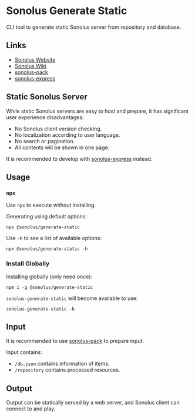 # Sonolus Generate Static

CLI tool to generate static Sonolus server from repository and database.

## Links

-   [Sonolus Website](https://sonolus.com)
-   [Sonolus Wiki](https://wiki.sonolus.com)
-   [sonolus-pack](https://github.com/Sonolus/sonolus-pack)
-   [sonolus-express](https://github.com/Sonolus/sonolus-express)

## Static Sonolus Server

While static Sonolus servers are easy to host and prepare, it has significant user experience disadvantages:

-   No Sonolus client version checking.
-   No localization according to user language.
-   No search or pagination.
-   All contents will be shown in one page.

It is recommended to develop with [sonolus-express](https://github.com/Sonolus/sonolus-express) instead.

## Usage

### `npx`

Use `npx` to execute without installing.

Generating using default options:

```
npx @sonolus/generate-static
```

Use `-h` to see a list of available options:

```
npx @sonolus/generate-static -h
```

### Install Globally

Installing globally (only need once):

```
npm i -g @sonolus/generate-static
```

`sonolus-generate-static` will become available to use:

```
sonolus-generate-static -h
```

## Input

It is recommended to use [sonolus-pack](https://github.com/Sonolus/sonolus-pack) to prepare input.

Input contains:

-   `/db.json` contains information of items.
-   `/repository` contains processed resources.

## Output

Output can be statically served by a web server, and Sonolus client can connect to and play.
